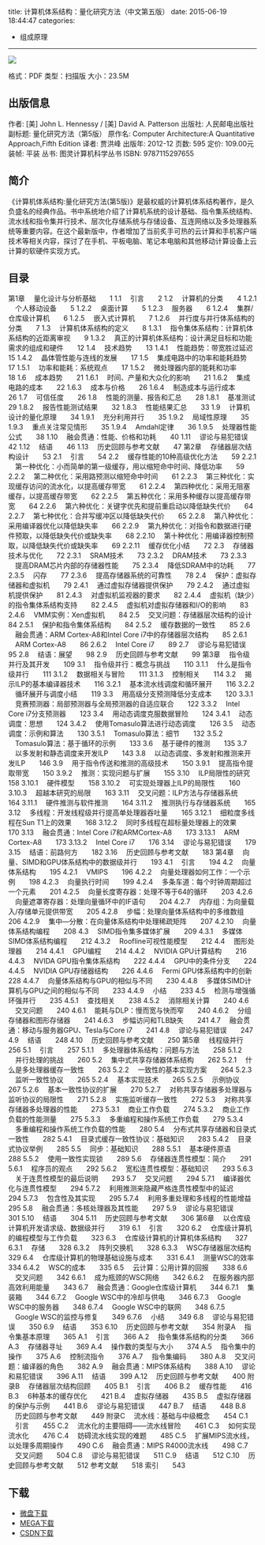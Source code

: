 title: 计算机体系结构：量化研究方法（中文第五版）
date: 2015-06-19 18:44:47
categories:
  - 组成原理
---

![](http://img3.douban.com/lpic/s24869024.jpg)

格式：PDF
类型：扫描版
大小：23.5M

<!--more-->

## 出版信息 ##

作者: [美] John L. Hennessy / [美] David A. Patterson 
出版社: 人民邮电出版社
副标题: 量化研究方法（第5版）
原作名: Computer Architecture:A Quantitative Approach,Fifth Edition
译者: 贾洪峰 
出版年: 2012-12
页数: 595
定价: 109.00元
装帧: 平装
丛书: 图灵计算机科学丛书
ISBN: 9787115297655

## 简介 ##

《计算机体系结构:量化研究方法(第5版)》是最权威的计算机体系结构著作，是久负盛名的经典作品。书中系统地介绍了计算机系统的设计基础、指令集系统结构、流水线和指令集并行技术、层次化存储系统与存储设备、互连网络以及多处理器系统等重要内容。在这个最新版中，作者增加了当前炙手可热的云计算和手机客户端技术等相关内容，探讨了在手机、平板电脑、笔记本电脑和其他移动计算设备上云计算的软硬件实现方式。

## 目录 ##

第1章 　量化设计与分析基础　　1
1.1 　引言　　2
1.2 　计算机的分类　　4
1.2.1 　个人移动设备　　5
1.2.2 　桌面计算　　5
1.2.3 　服务器　　6
1.2.4 　集群/仓库级计算机　　6
1.2.5 　嵌入式计算机　　7
1.2.6 　并行度与并行体系结构的分类　　7
1.3 　计算机体系结构的定义　　8
1.3.1 　指令集体系结构：计算机体系结构的近距离审视　　9
1.3.2 　真正的计算机体系结构：设计满足目标和功能需求的组成和硬件　　12
1.4 　技术趋势　　13
1.4.1 　性能趋势：带宽胜过延迟　　15
1.4.2 　晶体管性能与连线的发展　　17
1.5 　集成电路中的功率和能耗趋势　　17
1.5.1 　功率和能耗：系统观点　　17
1.5.2 　微处理器内部的能耗和功率　　18
1.6 　成本趋势　　21
1.6.1 　时间、产量和大众化的影响　　21
1.6.2 　集成电路的成本　　22
1.6.3 　成本与价格　　26
1.6.4 　制造成本与运行成本　　26
1.7 　可信任度　　26
1.8 　性能的测量、报告和汇总　　28
1.8.1 　基准测试　　29
1.8.2 　报告性能测试结果　　32
1.8.3 　性能结果汇总　　33
1.9 　计算机设计的量化原理　　34
1.9.1 　充分利用并行　　35
1.9.2 　局域性原理　　35
1.9.3 　重点关注常见情形　　35
1.9.4 　Amdahl定律　　36
1.9.5 　处理器性能公式　　38
1.10 　融会贯通：性能、价格和功耗　　40
1.11 　谬论与易犯错误　　42
1.12 　结语　　46
1.13 　历史回顾与参考文献　　47
第2章 　存储器层次结构设计　　53
2.1 　引言　　54
2.2 　缓存性能的10种高级优化方法　　59
2.2.1 　第一种优化：小而简单的第一级缓存，用以缩短命中时间、降低功率　　59
2.2.2 　第二种优化：采用路预测以缩短命中时间　　61
2.2.3 　第三种优化：实现缓存访问的流水化，以提高缓存带宽　　61
2.2.4 　第四种优化：采用无阻塞缓存，以提高缓存带宽　　62
2.2.5 　第五种优化：采用多种缓存以提高缓存带宽　　64
2.2.6 　第六种优化：关键字优先和提前重启动以降低缺失代价　　64
2.2.7 　第七种优化：合并写缓冲区以降低缺失代价　　65
2.2.8 　第八种优化：采用编译器优化以降低缺失率　　66
2.2.9 　第九种优化：对指令和数据进行硬件预取，以降低缺失代价或缺失率　　68
2.2.10 　第十种优化：用编译器控制预取，以降低缺失代价或缺失率　　69
2.2.11 　缓存优化小结　　72
2.3 　存储器技术与优化　　72
2.3.1 　SRAM技术　　73
2.3.2 　DRAM技术　　73
2.3.3 　提高DRAM芯片内部的存储器性能　　75
2.3.4 　降低SDRAM中的功耗　　77
2.3.5 　闪存　　77
2.3.6 　提高存储器系统的可靠性　　78
2.4 　保护：虚拟存储器和虚拟机　　79
2.4.1 　通过虚拟存储器提供保护　　79
2.4.2 　通过虚拟机提供保护　　81
2.4.3 　对虚拟机监视器的要求　　82
2.4.4 　虚拟机（缺少）的指令集体系结构支持　　82
2.4.5 　虚拟机对虚拟存储器和I/O的影响　　83
2.4.6 　VMM实例：Xen虚拟机　　84
2.5 　交叉问题：存储器层次结构的设计　　84
2.5.1 　保护和指令集体系结构　　84
2.5.2 　缓存数据的一致性　　85
2.6 　融会贯通：ARM Cortex-A8和Intel Core i7中的存储器层次结构　　85
2.6.1 　ARM Cortex-A8　　86
2.6.2 　Intel Core i7　　89
2.7 　谬论与易犯错误　　95
2.8 　结语：展望　　98
2.9 　历史回顾与参考文献　　99
第3章 　指令级并行及其开发　　109
3.1 　指令级并行：概念与挑战　　110
3.1.1 　什么是指令级并行　　111
3.1.2 　数据相关与冒险　　111
3.1.3 　控制相关　　114
3.2 　揭示ILP的基本编译器技术　　116
3.2.1 　基本流水线调度和循环展开　　116
3.2.2 　循环展开与调度小结　　119
3.3 　用高级分支预测降低分支成本　　120
3.3.1 　竞赛预测器：局部预测器与全局预测器的自适应联合　　122
3.3.2 　Intel Core i7分支预测器　　123
3.4 　用动态调度克服数据冒险　　124
3.4.1 　动态调度：思想　　124
3.4.2 　使用Tomasulo算法进行动态调度　　126
3.5 　动态调度：示例和算法　　130
3.5.1 　Tomasulo算法：细节　　132
3.5.2 　Tomasulo算法：基于循环的示例　　133
3.6 　基于硬件的推测　　135
3.7 　以多发射和静态调度来开发ILP　　143
3.8 　以动态调度、多发射和推测来开发ILP　　146
3.9 　用于指令传送和推测的高级技术　　150
3.9.1 　提高指令提取带宽　　150
3.9.2 　推测：实现问题与扩展　　155
3.10 　ILP局限性的研究　　158
3.10.1 　硬件模型　　158
3.10.2 　可实现处理器上ILP的局限性　　160
3.10.3 　超越本研究的局限　　163
3.11 　交叉问题：ILP方法与存储器系统　　164
3.11.1 　硬件推测与软件推测　　164
3.11.2 　推测执行与存储器系统　　165
3.12 　多线程：开发线程级并行提高单处理器吞吐量　　165
3.12.1 　细粒度多线程在Sun T1上的效果　　168
3.12.2 　同时多线程在超标量处理器上的效果　　170
3.13 　融会贯通：Intel Core i7和ARMCortex-A8　　173
3.13.1 　ARM Cortex-A8　　173
3.13.2 　Intel Core i7　　176
3.14 　谬论与易犯错误　　179
3.15 　结语：前路何方　　182
3.16 　历史回顾与参考文献　　183
第4章 　向量、SIMD和GPU体系结构中的数据级并行　　193
4.1 　引言　　194
4.2 　向量体系结构　　195
4.2.1 　VMIPS　　196
4.2.2 　向量处理器如何工作：一个示例　　198
4.2.3 　向量执行时间　　199
4.2.4 　多条车道：每个时钟周期超过一个元素　　201
4.2.5 　向量长度寄存器：处理不等于64的循环　　203
4.2.6 　向量遮罩寄存器：处理向量循环中的IF语句　　204
4.2.7 　内存组：为向量载入/存储单元提供带宽　　205
4.2.8 　步幅：处理向量体系结构中的多维数组　　206
4.2.9 　集中—分散：在向量体系结构中处理稀疏矩阵　　207
4.2.10 　向量体系结构编程　　208
4.3 　SIMD指令集多媒体扩展　　209
4.3.1 　多媒体SIMD体系结构编程　　212
4.3.2 　Roofline可视性能模型　　212
4.4 　图形处理器　　214
4.4.1 　GPU编程　　214
4.4.2 　NVIDIA GPU计算结构　　216
4.4.3 　NVIDA GPU指令集体系结构　　222
4.4.4 　GPU中的条件分支　　224
4.4.5 　NVIDIA GPU存储器结构　　226
4.4.6 　Fermi GPU体系结构中的创新　　228
4.4.7 　向量体系结构与GPU的相似与不同　　230
4.4.8 　多媒体SIMD计算机与GPU之间的相似与不同　　233
4.4.9 　小结　　233
4.5 　检测与增强循环强并行　　235
4.5.1 　查找相关　　238
4.5.2 　消除相关计算　　240
4.6 　交叉问题　　240
4.6.1 　能耗与DLP：慢而宽与快而窄　　240
4.6.2 　分组存储器和图形存储器　　241
4.6.3 　步幅访问和TLB缺失　　241
4.7 　融会贯通：移动与服务器GPU、Tesla与Core i7　　241
4.8 　谬论与易犯错误　　247
4.9 　结语　　248
4.10 　历史回顾与参考文献　　250
第5章 　线程级并行　　256
5.1 　引言　　257
5.1.1 　多处理器体系结构：问题与方法　　258
5.1.2 　并行处理的挑战　　260
5.2 　集中式共享存储器体系结构　　262
5.2.1 　什么是多处理器缓存一致性　　263
5.2.2 　一致性的基本实现方案　　264
5.2.3 　监听一致性协议　　265
5.2.4 　基本实现技术　　265
5.2.5 　示例协议　　267
5.2.6 　基本一致性协议的扩展　　270
5.2.7 　对称共享存储器多处理器与监听协议的局限性　　271
5.2.8 　实施监听缓存一致性　　272
5.3 　对称共享存储器多处理器的性能　　273
5.3.1 　商业工作负载　　274
5.3.2 　商业工作负载的性能测量　　275
5.3.3 　多重编程和操作系统工作负载　　279
5.3.4 　多重编程和操作系统工作负载的性能　　280
5.4 　分布式共享存储器和目录式一致性　　282
5.4.1 　目录式缓存一致性协议：基础知识　　283
5.4.2 　目录式协议举例　　285
5.5 　同步：基础知识　　288
5.5.1 　基本硬件原语　　288
5.5.2 　使用一致性实现锁　　289
5.6 　存储器连贯性模型：简介　　291
5.6.1 　程序员的观点　　292
5.6.2 　宽松连贯性模型：基础知识　　293
5.6.3 　关于连贯性模型的最后说明　　293
5.7 　交叉问题　　294
5.7.1 　编译器优化与连贯性模型　　294
5.7.2 　利用推测来隐藏严格连贯性模型中的延迟　　294
5.7.3 　包含性及其实现　　295
5.7.4 　利用多重处理和多线程的性能增益　　295
5.8 　融会贯通：多核处理器及其性能　　297
5.9 　谬论与易犯错误　　301
5.10 　结语　　304
5.11 　历史回顾与参考文献　　306
第6章 　以仓库级计算机开发请求级、数据级并行　　319
6.1 　引言　　320
6.2 　仓库级计算机的编程模型与工作负载　　323
6.3 　仓库级计算机的计算机体系结构　　327
6.3.1 　存储　　328
6.3.2 　阵列交换机　　328
6.3.3 　WSC存储器层次结构　　329
6.4 　仓库级计算机的物理基础设施与成本　　331
6.4.1 　测量WSC的效率　　334
6.4.2 　WSC的成本　　335
6.5 　云计算：公用计算的回报　　338
6.6 　交叉问题　　342
6.6.1 　成为瓶颈的WSC网络　　342
6.6.2 　在服务器内部高效利用能量　　343
6.7 　融会贯通：Google仓库级计算机　　344
6.7.1 　集装箱　　344
6.7.2 　Google WSC中的冷却与供电　　346
6.7.3 　Google WSC中的服务器　　348
6.7.4 　Google WSC中的联网　　348
6.7.5 　Google WSC的监控与修复　　349
6.7.6 　小结　　349
6.8 　谬论与易犯错误　　350
6.9 　结语　　353
6.10 　历史回顾与参考文献　　354
附录A 　指令集基本原理　　365
A.1 　引言　　366
A.2 　指令集体系结构的分类　　366
A.3 　存储器寻址　　369
A.4 　操作数的类型与大小　　374
A.5 　指令集中的操作　　375
A.6 　控制流指令　　376
A.7 　指令集编码　　380
A.8 　交叉问题：编译器的角色　　382
A.9 　融会贯通：MIPS体系结构　　388
A.10 　谬论和易犯错误　　396
A.11 　结语　　399
A.12 　历史回顾与参考文献　　400
附录B 　存储器层次结构回顾　　405
B.1 　引言　　406
B.2 　缓存性能　　416
B.3 　6种基本的缓存优化　　421
B.4 　虚拟存储器　　435
B.5 　虚拟存储器的保护与示例　　441
B.6 　谬论与易犯错误　　447
B.7 　结语　　448
B.8 　历史回顾与参考文献　　449
附录C 　流水线：基础与中级概念　　454
C.1 　引言　　455
C.2 　流水化的主要阻碍——流水线冒险　　461
C.3 　如何实现流水化　　476
C.4 　妨碍流水线实现的难题　　485
C.5 　扩展MIPS流水线，以处理多周期操作　　490
C.6 　融会贯通：MIPS R4000流水线　　498
C.7 　交叉问题　　504
C.8 　谬论与易犯错误　　511
C.9 　结语　　512
C.10 　历史回顾与参考文献　　512
参考文献　　518
索引　　543

## 下载 ##

+ [微盘下载](http://vdisk.weibo.com/s/aADaW4YRFB5oQ)
+ [MEGA下载](https://mega.co.nz/#!bcEwBLqa!eyfUOsz9hS2YOpSTODoOPrOk4Dkq2aIQF_2d_ITABLA)
+ [CSDN下载](http://download.csdn.net/detail/wizardforcel/8823285)